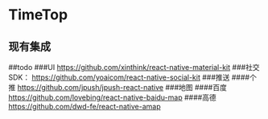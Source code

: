 # TimeTop
## 现有集成
##todo
###UI
    https://github.com/xinthink/react-native-material-kit
###社交SDK：
    https://github.com/yoaicom/react-native-social-kit
###推送
####个推
        https://github.com/jpush/jpush-react-native
###地图
####百度
        https://github.com/lovebing/react-native-baidu-map
####高德
        https://github.com/dwd-fe/react-native-amap